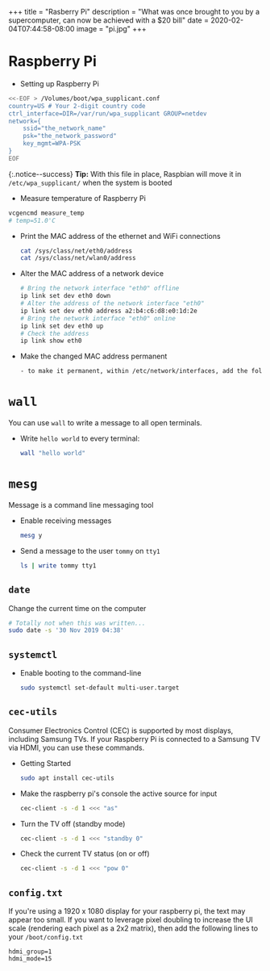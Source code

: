 +++
title = "Rasberry Pi"
description = "What was once brought to you by a supercomputer, can now be achieved with a $20 bill"
date = 2020-02-04T07:44:58-08:00
image = "pi.jpg"
+++

# Raspberry Pi

* Setting up Raspberry Pi

```sh
<<-EOF > /Volumes/boot/wpa_supplicant.conf
country=US # Your 2-digit country code
ctrl_interface=DIR=/var/run/wpa_supplicant GROUP=netdev
network={
    ssid="the_network_name"
    psk="the_network_password"
    key_mgmt=WPA-PSK
}
EOF
```

{:.notice--success}
**Tip:** With this file in place, Raspbian will move it in `/etc/wpa_supplicant/` when the system is booted

* Measure temperature of Raspberry Pi

```sh
vcgencmd measure_temp
# temp=51.0'C
```

* Print the MAC address of the ethernet and WiFi connections

  ```sh
  cat /sys/class/net/eth0/address
  cat /sys/class/net/wlan0/address
  ```

* Alter the MAC address of a network device

  ```sh
  # Bring the network interface "eth0" offline
  ip link set dev eth0 down
  # Alter the address of the network interface "eth0"
  ip link set dev eth0 address a2:b4:c6:d8:e0:1d:2e
  # Bring the network interface "eth0" online
  ip link set dev eth0 up
  # Check the address
  ip link show eth0
  ```

* Make the changed MAC address permanent

  ```sh
  - to make it permanent, within /etc/network/interfaces, add the following stanza to the eth0 block: "pre-up ip link set dev eth0 address 02:03:04:05:06:07"

# `wall`

You can use `wall` to write a message to all open terminals.

* Write `hello world` to every terminal:

  ```sh
  wall "hello world"
  ```

# `mesg`

Message is a command line messaging tool

* Enable receiving messages

  ```sh
  mesg y
  ```

* Send a message to the user `tommy` on `tty1`

  ```sh
  ls | write tommy tty1
  ```

## `date`

Change the current time on the computer

  ```sh
  # Totally not when this was written...
  sudo date -s '30 Nov 2019 04:38'
  ```

## `systemctl`

* Enable booting to the command-line

  ```sh
  sudo systemctl set-default multi-user.target
  ```

## `cec-utils`

Consumer Electronics Control (CEC) is supported by most displays, including Samsung TVs. If your Raspberry Pi is connected to a Samsung TV via HDMI, you can use these commands.

* Getting Started

  ```sh
  sudo apt install cec-utils
  ```

* Make the raspberry pi's console the active source for input

  ```sh
  cec-client -s -d 1 <<< "as"
  ```

* Turn the TV off (standby mode)

  ```sh
  cec-client -s -d 1 <<< "standby 0"
  ```

* Check the current TV status (on or off)

  ```sh
  cec-client -s -d 1 <<< "pow 0"
  ```

## `config.txt`

If you're using a 1920 x 1080 display for your raspberry pi, the text may appear too small. If you want to leverage pixel doubling to increase the UI scale (rendering each pixel as a 2x2 matrix), then add the following lines to your `/boot/config.txt`

```text
hdmi_group=1
hdmi_mode=15
```
